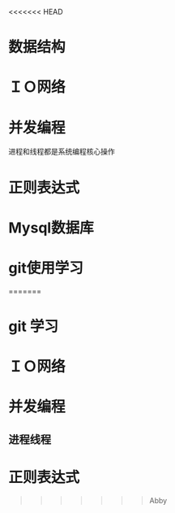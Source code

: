 <<<<<<< HEAD
# 数据结构

# ＩＯ网络

# 并发编程
进程和线程都是系统编程核心操作
# 正则表达式

# Mysql数据库

# git使用学习

=======
# git 学习
# ＩＯ网络
# 并发编程
## 进程线程
# 正则表达式
>>>>>>> Abby
